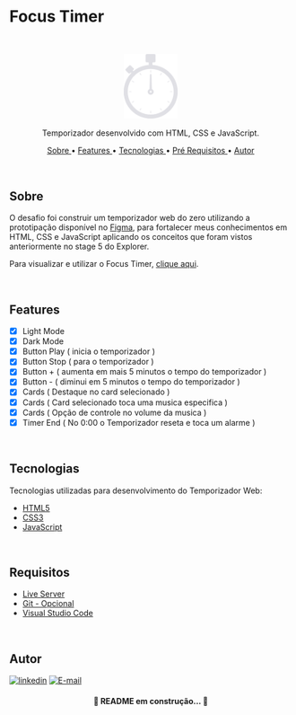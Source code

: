 # Focus Timer

<br/>

<p align="center"><img style="width: 10vw;" src="./Images/iconCronometro.svg"></p>

<p align="center">Temporizador desenvolvido com HTML, CSS e JavaScript.</p>

<p align="center">
   <a href="#sobre">Sobre </a> •
   <a href="#features"> Features </a> •
   <a href="#tecnologias"> Tecnologias </a> •
   <a href="#requisitos"> Pré Requisitos </a> •
   <a href="#autor"> Autor </a> 
   
</p>

<br/>

## Sobre

O desafio foi construir um temporizador web do zero utilizando a prototipação disponível no 
<a href="https://www.figma.com/file/T53I9hcMCyeIVjrO7lbPme/Stage-05---Dark-Mode-FocusTimer-(Copy)?node-id=0%3A1" target="_blank">Figma</a>,
para fortalecer meus conhecimentos em HTML, CSS e JavaScript aplicando os conceitos que foram vistos anteriormente no stage 5 do Explorer.

Para visualizar e utilizar o Focus Timer, <a href="https://gregoryalvim.github.io/FocusTimer/Page/index.html" target="_blank">clique aqui</a>.

<br/>

## Features

- [x] Light Mode
- [x] Dark Mode 
- [x] Button Play ( inicia o temporizador )
- [x] Button Stop ( para o temporizador )
- [x] Button + ( aumenta em mais 5 minutos o tempo do temporizador )
- [x] Button - ( diminui em 5 minutos o tempo do temporizador )
- [x] Cards ( Destaque no card selecionado )
- [x] Cards ( Card selecionado toca uma musica especifica )
- [x] Cards ( Opção de controle no volume da musica )
- [x] Timer End ( No 0:00 o Temporizador reseta e toca um alarme )

<br/>

## Tecnologias

Tecnologias utilizadas para desenvolvimento do Temporizador Web:

- [HTML5](https://www.w3schools.com/html/default.asp)
- [CSS3](https://www.w3schools.com/css/default.asp)
- [JavaScript](https://www.w3schools.com/js/)

<br/>

## Requisitos

- [Live Server](https://marketplace.visualstudio.com/items?itemName=ritwickdey.LiveServer)
- [Git - Opcional](https://git-scm.com/)
- [Visual Studio Code](https://code.visualstudio.com/)

<br/>

## Autor

[![linkedin](https://img.shields.io/badge/linkedin-0A66C2?style=for-the-badge&logo=linkedin&logoColor=white)](https://www.linkedin.com/in/gr%C3%A9gory-alvim)  [![E-mail](https://img.shields.io/badge/Email-lightgrey?style=for-the-badge&logo=gmail&logoColor=white)](mailto:gregori.alvim@gmail.com?subject=[GitHub]%20Source%20Han%20Sans)



<h4 align="center">
   🚧 README em construção... 🚧
</h4>

